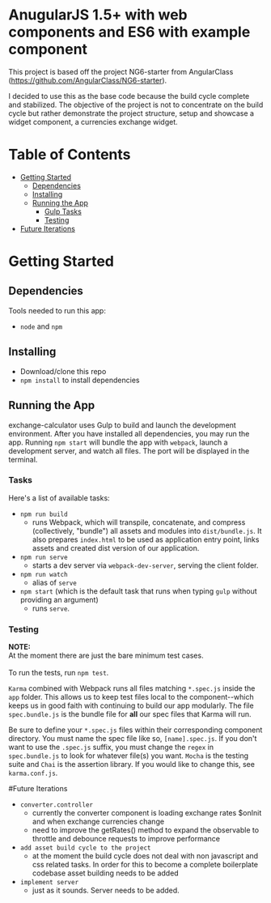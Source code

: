 # AnugularJS 1.5+ with web components and ES6 with example component

This project is based off the project NG6-starter from AngularClass (https://github.com/AngularClass/NG6-starter).

I decided to use this as the base code because the build cycle complete and stabilized. The objective of the project is
not to concentrate on the build cycle but rather demonstrate the project structure, setup and showcase a widget component, a currencies exchange widget.

# Table of Contents
* [Getting Started](#getting-started)
    * [Dependencies](#dependencies)
    * [Installing](#installing)
    * [Running the App](#running-the-app)
        * [Gulp Tasks](#gulp-tasks)
        * [Testing](#testing)
* [Future Iterations](#future-iterations)

# Getting Started
## Dependencies
Tools needed to run this app:
* `node` and `npm`

## Installing
* Download/clone this repo
* `npm install` to install dependencies

## Running the App
exchange-calculator uses Gulp to build and launch the development environment. After you have installed all dependencies, you may run the app. Running `npm start` will bundle the app with `webpack`, launch a development server, and watch all files. The port will be displayed in the terminal.
 
### Tasks
Here's a list of available tasks:
* `npm run build`
  * runs Webpack, which will transpile, concatenate, and compress (collectively, "bundle") all assets and modules into `dist/bundle.js`. It also prepares `index.html` to be used as application entry point, links assets and created dist version of our application.
* `npm run serve`
  * starts a dev server via `webpack-dev-server`, serving the client folder.
* `npm run watch`
  * alias of `serve`
* `npm start` (which is the default task that runs when typing `gulp` without providing an argument)
  * runs `serve`.
  
### Testing
**NOTE:**<br/>
At the moment there are just the bare minimum test cases.<br/><br/>
To run the tests, run `npm test`.

`Karma` combined with Webpack runs all files matching `*.spec.js` inside the `app` folder. This allows us to keep test files local to the component--which keeps us in good faith with continuing to build our app modularly. The file `spec.bundle.js` is the bundle file for **all** our spec files that Karma will run.

Be sure to define your `*.spec.js` files within their corresponding component directory. You must name the spec file like so, `[name].spec.js`. If you don't want to use the `.spec.js` suffix, you must change the `regex` in `spec.bundle.js` to look for whatever file(s) you want.
`Mocha` is the testing suite and `Chai` is the assertion library. If you would like to change this, see `karma.conf.js`.

#Future Iterations
* `converter.controller`
    * currently the converter component is loading exchange rates $onInit and when exchange currencies change
    * need to improve the getRates() method to expand the observable to throttle and debounce requests to improve
    performance
* `add asset build cycle to the project`
    * at the moment the build cycle does not deal with non javascript and css related tasks. In order for this to become
    a complete boilerplate codebase asset building needs to be added
* `implement server`
    * just as it sounds. Server needs to be added.
